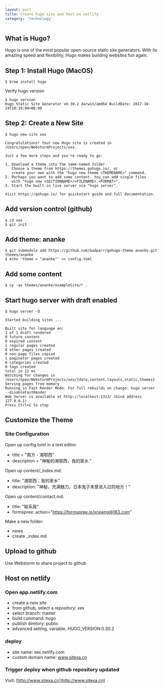```yaml
---
layout: post
title: Create hugo site and host on netlify
category: 'technology'
---
```


##  What is Hugo?

Hugo is one of the most popular open-source static site generators. With its amazing speed and flexibility, Hugo makes building websites fun again.

##  Step 1: Install Hugo (MacOS)

    $ brew install hugo
    
Verify hugo version

    $ hugo version
    Hugo Static Site Generator v0.30.2 darwin/amd64 BuildDate: 2017-10-24T10:19:09+08:00
    
##  Step 2: Create a New Site

    $ hugo new site xex
    
    Congratulations! Your new Hugo site is created in /Users/open/WebstormProjects/xex.
    
    Just a few more steps and you're ready to go:
    
    1. Download a theme into the same-named folder.
       Choose a theme from https://themes.gohugo.io/, or
       create your own with the "hugo new theme <THEMENAME>" command.
    2. Perhaps you want to add some content. You can add single files
       with "hugo new <SECTIONNAME>/<FILENAME>.<FORMAT>".
    3. Start the built-in live server via "hugo server".
    
    Visit https://gohugo.io/ for quickstart guide and full documentation.
    
##  Add version control (github)

    $ cd xex
    $ git init
    
##  Add theme: ananke

    $ git submodule add https://github.com/budparr/gohugo-theme-ananke.git themes/ananke
    $ echo 'theme = "ananke"' >> config.toml
    
##  Add some content

    $ cp -av themes/ananke/exampleSite/* .
    
    
##  Start hugo server with draft enabled

    $ hugo server -D
    
    Started building sites ...
    
    Built site for language en:
    1 of 1 draft rendered
    0 future content
    0 expired content
    1 regular pages created
    8 other pages created
    0 non-page files copied
    1 paginator pages created
    0 categories created
    0 tags created
    total in 12 ms
    Watching for changes in /Users/open/WebstormProjects/xex/{data,content,layouts,static,themes}
    Serving pages from memory
    Running in Fast Render Mode. For full rebuilds on change: hugo server --disableFastRender
    Web Server is available at http://localhost:1313/ (bind address 127.0.0.1)
    Press Ctrl+C to stop
    
##  Customize the Theme

### Site Configuration

Open up config.toml in a text editor:

-   title = "南方 - 湘鄂西"
-   description = "神秘的湘鄂西，我的家乡."

Open up content/_index.md:

-   title: "湘鄂西：我的家乡"
-   description: "神秘，充满魅力，日本鬼子未曾进入过的地方！"

Open up content/contact.md:

-   title: "联系我"
-   formspree: action="https://formspree.io/xnpeng@163.com"

Make a new folder:

-   news
-   create _index.md

##  Upload to github

Use Webstorm to share project to github

##  Host on netlify

### Open app.netlify.com

-   create a new site
-   from github, select a repository: xex
-   select branch: master
-   build command: hugo
-   publish diretory: public
-   advanced setting, variable, HUGO_VERSION:0.30.2

### deploy

-   site name: xex.netlify.com
-   custom domain name: www.sitexa.cn

### Trigger deploy when github repository updated


Visit: [http://www.sitexa.cn](http://www.sitexa.cn)